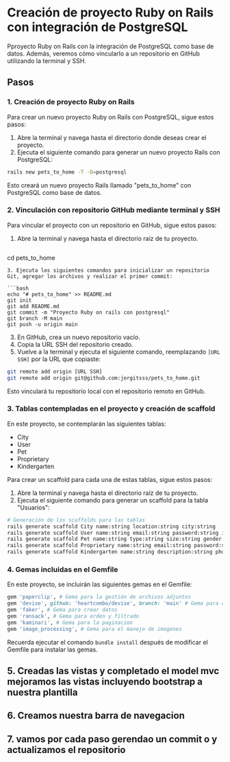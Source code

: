 # Creación de proyecto Ruby on Rails con integración de PostgreSQL

Pproyecto Ruby on Rails con la integración de PostgreSQL como base de datos. Además, veremos cómo vincularlo a un repositorio en GitHub utilizando la terminal y SSH.

## Pasos

### 1. Creación de proyecto Ruby on Rails

Para crear un nuevo proyecto Ruby on Rails con PostgreSQL, sigue estos pasos:

1. Abre la terminal y navega hasta el directorio donde deseas crear el proyecto.
2. Ejecuta el siguiente comando para generar un nuevo proyecto Rails con PostgreSQL:

```bash
rails new pets_to_home -T -D=postgresql
```

Esto creará un nuevo proyecto Rails llamado "pets_to_home" con PostgreSQL como base de datos.

### 2. Vinculación con repositorio GitHub mediante terminal y SSH

Para vincular el proyecto con un repositorio en GitHub, sigue estos pasos:

1. Abre la terminal y navega hasta el directorio raíz de tu proyecto.
   ```bash
cd pets_to_home
```
3. Ejecuta los siguientes comandos para inicializar un repositorio Git, agregar los archivos y realizar el primer commit:

```bash
echo "# pets_to_home" >> README.md
git init
git add README.md
git commit -m "Proyecto Ruby on rails con postgresql"
git branch -M main
git push -u origin main
```

3. En GitHub, crea un nuevo repositorio vacío.
4. Copia la URL SSH del repositorio creado.
5. Vuelve a la terminal y ejecuta el siguiente comando, reemplazando `[URL SSH]` por la URL que copiaste:

```bash
git remote add origin [URL SSH]
git remote add origin git@github.com:jorgitsss/pets_to_home.git
```

Esto vinculará tu repositorio local con el repositorio remoto en GitHub.

### 3. Tablas contempladas en el proyecto y creación de scaffold

En este proyecto, se contemplarán las siguientes tablas:

- City
- User
- Pet
- Proprietary
- Kindergarten

Para crear un scaffold para cada una de estas tablas, sigue estos pasos:

1. Abre la terminal y navega hasta el directorio raíz de tu proyecto.
2. Ejecuta el siguiente comando para generar un scaffold para la tabla "Usuarios":

```bash
# Generación de los scaffolds para las tablas
rails generate scaffold City name:string location:string city:string
rails generate scaffold User name:string email:string password:string id_city:integer
rails generate scaffold Pet name:string type:string size:string gender:string id_user:integer id_city:integer
rails generate scaffold Proprietary name:string email:string password:string
rails generate scaffold Kindergarten name:string description:string photo:string id_city:integer price:decimal phone:integer published:boolean id_proprietary:integer
```

### 4. Gemas incluidas en el Gemfile

En este proyecto, se incluirán las siguientes gemas en el Gemfile:

```ruby
gem 'paperclip', # Gema para la gestión de archivos adjuntos
gem 'devise', github: 'heartcombo/devise', branch: 'main' # Gema para el manejo de usuarios
gem 'faker', # Gema para crear datos 
gem 'ransack', # Gema para orden y filtrado
gem 'kaminari', # Gema para la paginacion
gem 'image_processing', # Gema para el manejo de imagenes
```

Recuerda ejecutar el comando `bundle install` después de modificar el Gemfile para instalar las gemas.

## 5. Creadas las vistas y completado el model mvc mejoramos las vistas incluyendo bootstrap a nuestra plantilla

## 6. Creamos nuestra barra de navegacion

## 7. vamos por cada paso gerendao un commit o y actualizamos el repositorio
